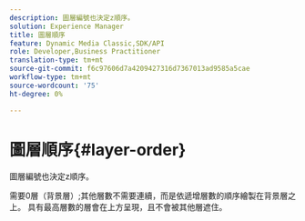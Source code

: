 ```yaml
---
description: 圖層編號也決定z順序。
solution: Experience Manager
title: 圖層順序
feature: Dynamic Media Classic,SDK/API
role: Developer,Business Practitioner
translation-type: tm+mt
source-git-commit: f6c97606d7a4209427316d7367013ad9585a5cae
workflow-type: tm+mt
source-wordcount: '75'
ht-degree: 0%

---
```



# 圖層順序{#layer-order}

圖層編號也決定z順序。

需要0層（背景層）;其他層數不需要連續，而是依遞增層數的順序繪製在背景層之上。 具有最高層數的層會在上方呈現，且不會被其他層遮住。
